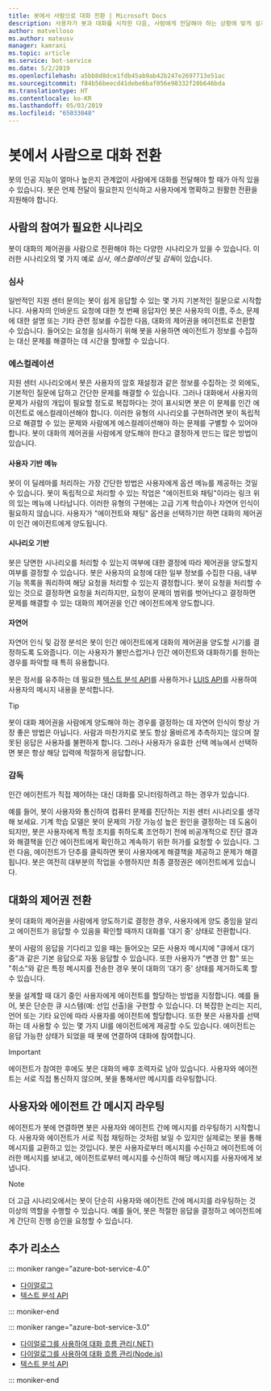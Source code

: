 ```yaml
---
title: 봇에서 사람으로 대화 전환 | Microsoft Docs
description: 사용자가 봇과 대화를 시작한 다음, 사람에게 전달해야 하는 상황에 맞게 설계하는 방법을 알아봅니다.
author: matvelloso
ms.author: mateusv
manager: kamrani
ms.topic: article
ms.service: bot-service
ms.date: 5/2/2019
ms.openlocfilehash: a5bb8d8dce1fdb45ab9ab42b247e2697713e51ac
ms.sourcegitcommit: f84b56beecd41debe6baf056e98332f20b646bda
ms.translationtype: HT
ms.contentlocale: ko-KR
ms.lasthandoff: 05/03/2019
ms.locfileid: "65033048"
---
```

# <a name="transition-conversations-from-bot-to-human"></a>봇에서 사람으로 대화 전환

봇의 인공 지능이 얼마나 높은지 관계없이 사람에게 대화를 전달해야 할 때가 아직 있을 수 있습니다. 봇은 언제 전달이 필요한지 인식하고 사용자에게 명확하고 원활한 전환을 지원해야 합니다.

## <a name="scenarios-that-require-human-involvement"></a>사람의 참여가 필요한 시나리오

봇이 대화의 제어권을 사람으로 전환해야 하는 다양한 시나리오가 있을 수 있습니다. 이러한 시나리오의 몇 가지 예로 *심사*, *에스컬레이션* 및 *감독*이 있습니다. 

### <a name="triage"></a>심사

일반적인 지원 센터 문의는 봇이 쉽게 응답할 수 있는 몇 가지 기본적인 질문으로 시작합니다. 사용자의 인바운드 요청에 대한 첫 번째 응답자인 봇은 사용자의 이름, 주소, 문제에 대한 설명 또는 기타 관련 정보를 수집한 다음, 대화의 제어권을 에이전트로 전환할 수 있습니다. 들어오는 요청을 심사하기 위해 봇을 사용하면 에이전트가 정보를 수집하는 대신 문제를 해결하는 데 시간을 할애할 수 있습니다.

### <a name="escalation"></a>에스컬레이션

지원 센터 시나리오에서 봇은 사용자의 암호 재설정과 같은 정보를 수집하는 것 외에도, 기본적인 질문에 답하고 간단한 문제를 해결할 수 있습니다. 그러나 대화에서 사용자의 문제가 사람의 개입이 필요할 정도로 복잡하다는 것이 표시되면 봇은 이 문제를 인간 에이전트로 에스컬레이션해야 합니다. 이러한 유형의 시나리오를 구현하려면 봇이 독립적으로 해결할 수 있는 문제와 사람에게 에스컬레이션해야 하는 문제를 구별할 수 있어야 합니다. 봇이 대화의 제어권을 사람에게 양도해야 한다고 결정하게 만드는 많은 방법이 있습니다. 

#### <a name="user-driven-menus"></a>사용자 기반 메뉴

봇이 이 딜레마를 처리하는 가장 간단한 방법은 사용자에게 옵션 메뉴를 제공하는 것일 수 있습니다. 봇이 독립적으로 처리할 수 있는 작업은 "에이전트와 채팅"이라는 링크 위의 있는 메뉴에 나타납니다. 이러한 유형의 구현에는 고급 기계 학습이나 자연어 인식이 필요하지 않습니다. 사용자가 "에이전트와 채팅" 옵션을 선택하기만 하면 대화의 제어권이 인간 에이전트에게 양도됩니다. 

#### <a name="scenario-driven"></a>시나리오 기반

봇은 당면한 시나리오를 처리할 수 있는지 여부에 대한 결정에 따라 제어권을 양도할지 여부를 결정할 수 있습니다. 봇은 사용자의 요청에 대한 일부 정보를 수집한 다음, 내부 기능 목록을 쿼리하여 해당 요청을 처리할 수 있는지 결정합니다. 봇이 요청을 처리할 수 있는 것으로 결정하면 요청을 처리하지만, 요청이 문제의 범위를 벗어난다고 결정하면 문제를 해결할 수 있는 대화의 제어권을 인간 에이전트에게 양도합니다.

#### <a name="natural-language"></a>자연어

자연어 인식 및 감정 분석은 봇이 인간 에이전트에게 대화의 제어권을 양도할 시기를 결정하도록 도와줍니다. 이는 사용자가 불만스럽거나 인간 에이전트와 대화하기를 원하는 경우를 파악할 때 특히 유용합니다. 
 
봇은 정서를 유추하는 데 필요한 <a href="https://www.microsoft.com/cognitive-services/en-us/text-analytics-api" target="blank">텍스트 분석 API</a>를 사용하거나 <a href="https://www.luis.ai" target="_blank">LUIS API</a>를 사용하여 사용자의 메시지 내용을 분석합니다. 


> [!TIP]
> 봇이 대화 제어권을 사람에게 양도해야 하는 경우를 결정하는 데 자연어 인식이 항상 가장 좋은 방법은 아닙니다. 사람과 마찬가지로 봇도 항상 올바르게 추측하지는 않으며 잘못된 응답은 사용자를 불편하게 합니다. 그러나 사용자가 유효한 선택 메뉴에서 선택하면 봇은 항상 해당 입력에 적절하게 응답합니다. 

### <a name="supervision"></a>감독

인간 에이전트가 직접 제어하는 대신 대화를 모니터링하려고 하는 경우가 있습니다.

예를 들어, 봇이 사용자와 통신하여 컴퓨터 문제를 진단하는 지원 센터 시나리오를 생각해 보세요. 기계 학습 모델은 봇이 문제의 가장 가능성 높은 원인을 결정하는 데 도움이 되지만, 봇은 사용자에게 특정 조치를 취하도록 조언하기 전에 비공개적으로 진단 결과와 해결책을 인간 에이전트에게 확인하고 계속하기 위한 허가를 요청할 수 있습니다. 그런 다음, 에이전트가 단추를 클릭하면 봇이 사용자에게 해결책을 제공하고 문제가 해결됩니다. 봇은 여전히 대부분의 작업을 수행하지만 최종 결정권은 에이전트에게 있습니다. 

## <a name="transitioning-control-of-the-conversation"></a>대화의 제어권 전환 

봇이 대화의 제어권을 사람에게 양도하기로 결정한 경우, 사용자에게 양도 중임을 알리고 에이전트가 응답할 수 있음을 확인할 때까지 대화를 '대기 중' 상태로 전환합니다. 

봇이 사람의 응답을 기다리고 있을 때는 들어오는 모든 사용자 메시지에 "큐에서 대기 중"과 같은 기본 응답으로 자동 응답할 수 있습니다. 또한 사용자가 "변경 안 함" 또는 "취소"와 같은 특정 메시지를 전송한 경우 봇이 대화의 '대기 중' 상태를 제거하도록 할 수 있습니다.

봇을 설계할 때 대기 중인 사용자에게 에이전트를 할당하는 방법을 지정합니다. 예를 들어, 봇은 단순한 큐 시스템(예: 선입 선출)을 구현할 수 있습니다. 더 복잡한 논리는 지리, 언어 또는 기타 요인에 따라 사용자를 에이전트에 할당합니다. 또한 봇은 사용자를 선택하는 데 사용할 수 있는 몇 가지 UI를 에이전트에게 제공할 수도 있습니다. 에이전트는 응답 가능한 상태가 되었을 때 봇에 연결하여 대화에 참여합니다.

> [!IMPORTANT]
> 에이전트가 참여한 후에도 봇은 대화의 배후 조력자로 남아 있습니다. 사용자와 에이전트는 서로 직접 통신하지 않으며, 봇을 통해서만 메시지를 라우팅합니다. 

## <a name="routing-messages-between-user-and-agent"></a>사용자와 에이전트 간 메시지 라우팅

에이전트가 봇에 연결하면 봇은 사용자와 에이전트 간에 메시지를 라우팅하기 시작합니다. 사용자와 에이전트가 서로 직접 채팅하는 것처럼 보일 수 있지만 실제로는 봇을 통해 메시지를 교환하고 있는 것입니다. 봇은 사용자로부터 메시지를 수신하고 에이전트에 이러한 메시지를 보내고, 에이전트로부터 메시지를 수신하여 해당 메시지를 사용자에게 보냅니다. 

> [!NOTE]
> 더 고급 시나리오에서는 봇이 단순히 사용자와 에이전트 간에 메시지를 라우팅하는 것 이상의 역할을 수행할 수 있습니다. 예를 들어, 봇은 적절한 응답을 결정하고 에이전트에게 간단히 진행 승인을 요청할 수 있습니다.

## <a name="additional-resources"></a>추가 리소스

::: moniker range="azure-bot-service-4.0"

- [다이얼로그](v4sdk/bot-builder-dialog-manage-conversation-flow.md)
- <a href="https://www.microsoft.com/cognitive-services/en-us/text-analytics-api" target="blank">텍스트 분석 API</a>

::: moniker-end

::: moniker range="azure-bot-service-3.0"

- [다이얼로그를 사용하여 대화 흐름 관리(.NET)](~/dotnet/bot-builder-dotnet-manage-conversation-flow.md)
- [다이얼로그를 사용하여 대화 흐름 관리(Node.js)](~/nodejs/bot-builder-nodejs-manage-conversation-flow.md)
- <a href="https://www.microsoft.com/cognitive-services/en-us/text-analytics-api" target="blank">텍스트 분석 API</a>


::: moniker-end

